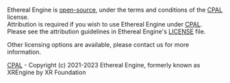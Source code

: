 Ethereal Engine is [open-source](https://github.com/EtherealEngine/etherealengine), under the terms and conditions of the [CPAL](https://github.com/EtherealEngine/etherealengine/blob/dev/LICENSE) license.  
Attribution is required if you wish to use Ethereal Engine under [CPAL](https://github.com/EtherealEngine/etherealengine/blob/dev/LICENSE).  
Please see the attribution guidelines in Ethereal Engine's [LICENSE](https://github.com/EtherealEngine/etherealengine/blob/dev/LICENSE) file.

Other licensing options are available, please contact us for more information.

[CPAL](https://github.com/EtherealEngine/etherealengine/blob/dev/LICENSE) - Copyright (c) 2021-2023 Ethereal Engine, formerly known as XREngine by XR Foundation
